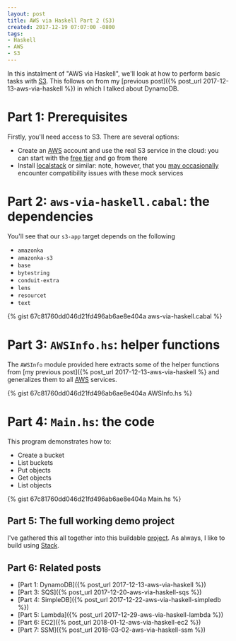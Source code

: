 ```yaml
---
layout: post
title: AWS via Haskell Part 2 (S3)
created: 2017-12-19 07:07:00 -0800
tags:
- Haskell
- AWS
- S3
---
```

In this instalment of "AWS via Haskell", we'll look at how to perform basic tasks with [S3][s3]. This follows on from my [previous post]({% post_url 2017-12-13-aws-via-haskell %}) in which I talked about DynamoDB.

# Part 1: Prerequisites

Firstly, you'll need access to S3. There are several options:

* Create an [AWS][aws] account and use the real S3 service in the cloud: you can start with the [free tier][aws-free-tier] and go from there
* Install [localstack][localstack] or similar: note, however, that you [may occasionally][bug] encounter compatibility issues with these mock services

# Part 2: `aws-via-haskell.cabal`: the dependencies

You'll see that our `s3-app` target depends on the following

* `amazonka`
* `amazonka-s3`
* `base`
* `bytestring`
* `conduit-extra`
* `lens`
* `resourcet`
* `text`

{% gist 67c81760dd046d21fd496ab6ae8e404a aws-via-haskell.cabal %}

# Part 3: `AWSInfo.hs`: helper functions

The `AWSInfo` module provided here extracts some of the helper functions from [my previous post]({% post_url 2017-12-13-aws-via-haskell %} and generalizes them to all [AWS][aws] services.

{% gist 67c81760dd046d21fd496ab6ae8e404a AWSInfo.hs %}

# Part 4: `Main.hs`: the code

This program demonstrates how to:

* Create a bucket
* List buckets
* Put objects
* Get objects
* List objects

{% gist 67c81760dd046d21fd496ab6ae8e404a Main.hs %}

## Part 5: The full working demo project

I've gathered this all together into this buildable [project][aws-via-haskell-repo]. As always, I like to build using [Stack][stack].

## Part 6: Related posts

* [Part 1: DynamoDB]({% post_url 2017-12-13-aws-via-haskell %})
* [Part 3: SQS]({% post_url 2017-12-20-aws-via-haskell-sqs %})
* [Part 4: SimpleDB]({% post_url 2017-12-22-aws-via-haskell-simpledb %})
* [Part 5: Lambda]({% post_url 2017-12-29-aws-via-haskell-lambda %})
* [Part 6: EC2]({% post_url 2018-01-12-aws-via-haskell-ec2 %})
* [Part 7: SSM]({% post_url 2018-03-02-aws-via-haskell-ssm %})

[aws]: https://aws.amazon.com/
[aws-free-tier]: https://aws.amazon.com/free/
[aws-via-haskell-repo]: https://github.com/rcook/aws-via-haskell/
[bug]: https://github.com/brendanhay/amazonka/issues/432
[localstack]: https://github.com/localstack/localstack
[s3]: https://aws.amazon.com/s3/
[stack]: https://haskellstack.org/
